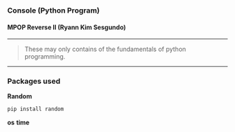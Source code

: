 ### Console (Python Program)
#### MPOP Reverse II (Ryann Kim Sesgundo)
---
> These may only contains of the fundamentals of python programming.

---
### Packages used
**Random**
```Bash
pip install random
```
**os**
**time**